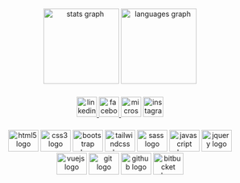 ###
<div align="center">
  <img src="https://github-readme-stats.vercel.app/api?hide_title=false&hide_rank=false&show_icons=true&include_all_commits=true&count_private=true&disable_animations=false&theme=dark&locale=pt-br&hide_border=false&custom_title=Status&username=guilhermeSDB" height="150" alt="stats graph"  />
  <img src="https://github-readme-stats.vercel.app/api/top-langs?locale=pt-br&hide_title=false&layout=compact&card_width=320&langs_count=5&theme=dracula&hide_border=false&username=guilhermeSDB" height="150" alt="languages graph"  />
</div>

###
<div align="center">
  <a href="https://www.linkedin.com/in/guilhermesb/" target="_blank">
    <img src="https://img.shields.io/static/v1?message=LinkedIn&logo=linkedin&label=&color=0077B5&logoColor=white&labelColor=&style=for-the-badge" height="40" alt="linkedin logo"  />
  </a>
  <a href="https://www.facebook.com/guilherme.s.barros.3/" target="_blank">
    <img src="https://img.shields.io/static/v1?message=Facebook&logo=facebook&label=&color=1877F2&logoColor=white&labelColor=&style=for-the-badge" height="40" alt="facebook logo"  />
  </a>
  <img src="https://img.shields.io/static/v1?message=Outlook&logo=microsoft-outlook&label=&color=0078D4&logoColor=white&labelColor=&style=for-the-badge" height="40" alt="microsoft-outlook logo"  />
  <a href="https://www.instagram.com/guilherme.dgrego/" target="_blank">
    <img src="https://img.shields.io/static/v1?message=Instagram&logo=instagram&label=&color=E4405F&logoColor=white&labelColor=&style=for-the-badge" height="40" alt="instagram logo"  />
  </a>
</div>

###
<div align="center">
  <img src="https://cdn.jsdelivr.net/gh/devicons/devicon/icons/html5/html5-plain.svg" height="43" width="60" alt="html5 logo"  />
  <img src="https://cdn.jsdelivr.net/gh/devicons/devicon/icons/css3/css3-plain.svg" height="43" width="60" alt="css3 logo"  />
  <img src="https://cdn.jsdelivr.net/gh/devicons/devicon/icons/bootstrap/bootstrap-original.svg" height="43" width="60" alt="bootstrap logo"  />
  <img src="https://cdn.jsdelivr.net/gh/devicons/devicon/icons/tailwindcss/tailwindcss-plain.svg" height="43" width="60" alt="tailwindcss logo"  />
  <img src="https://cdn.jsdelivr.net/gh/devicons/devicon/icons/sass/sass-original.svg" height="43" width="60" alt="sass logo"  />
  <img src="https://cdn.jsdelivr.net/gh/devicons/devicon/icons/javascript/javascript-original.svg" height="43" width="60" alt="javascript logo"  />
  <img src="https://cdn.jsdelivr.net/gh/devicons/devicon/icons/jquery/jquery-original.svg" height="43" width="60" alt="jquery logo"  />
  <img src="https://cdn.jsdelivr.net/gh/devicons/devicon/icons/vuejs/vuejs-original.svg" height="43" width="60" alt="vuejs logo"  />
  <img src="https://cdn.jsdelivr.net/gh/devicons/devicon/icons/git/git-original.svg" height="43" width="60" alt="git logo"  />
  <img src="https://cdn.jsdelivr.net/gh/devicons/devicon/icons/github/github-original.svg" height="43" width="60" alt="github logo"  />
  <img src="https://cdn.jsdelivr.net/gh/devicons/devicon/icons/bitbucket/bitbucket-original.svg" height="43" width="60" alt="bitbucket logo"  />
</div>

###
